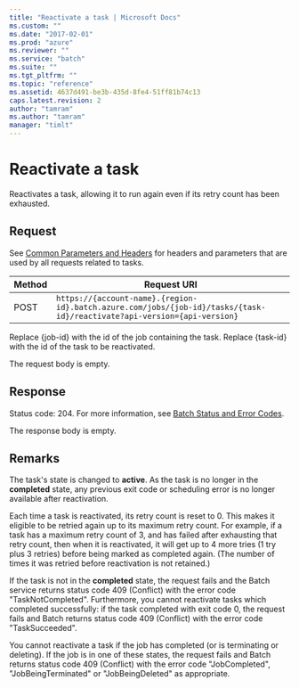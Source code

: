 ```yaml
---
title: "Reactivate a task | Microsoft Docs"
ms.custom: ""
ms.date: "2017-02-01"
ms.prod: "azure"
ms.reviewer: ""
ms.service: "batch"
ms.suite: ""
ms.tgt_pltfrm: ""
ms.topic: "reference"
ms.assetid: 4637d491-be3b-435d-8fe4-51ff81b74c13
caps.latest.revision: 2
author: "tamram"
ms.author: "tamram"
manager: "timlt"
---
```

# Reactivate a task
Reactivates a task, allowing it to run again even if its retry count has been exhausted.

##  <a name="bk_lifetime"></a> Request
See [Common Parameters and Headers](../batchservice/common-parameters-and-headers.md) for headers and parameters that are used by all requests related to tasks.

|Method|Request URI|
|------------|-----------------|
|POST|`https://{account-name}.{region-id}.batch.azure.com/jobs/{job-id}/tasks/{task-id}/reactivate?api-version={api-version}`|

Replace {job-id} with the id of the job containing the task. Replace {task-id} with the id of the task to be reactivated.

The request body is empty.

## Response

Status code: 204. For more information, see [Batch Status and Error Codes](../batchservice/batch-status-and-error-codes.md).

The response body is empty.

## Remarks

The task's state is changed to **active**. As the task is no longer in the **completed** state, any previous
exit code or scheduling error is no longer available after reactivation.

Each time a task is reactivated, its retry count is reset to 0. This makes it eligible to be retried again
up to its maximum retry count. For example, if a task has a maximum retry count of 3, and has failed after
exhausting that retry count, then when it is reactivated, it will get up to 4 more tries (1 try plus 3 retries)
before being marked as completed again. (The number of times it was retried before reactivation is not retained.)

If the task is not in the **completed** state, the request fails and the Batch service returns status code 409 (Conflict)
with the error code "TaskNotCompleted". Furthermore, you cannot reactivate tasks which completed successfully:
if the task completed with exit code 0, the request fails and Batch returns status code 409 (Conflict) with
the error code "TaskSucceeded". 

You cannot reactivate a task if the job has completed (or is terminating or deleting). If the job is in one
of these states, the request fails and Batch returns status code 409 (Conflict) with the error code
"JobCompleted", "JobBeingTerminated" or "JobBeingDeleted" as appropriate.
